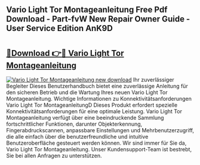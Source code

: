 ## Vario Light Tor Montageanleitung Free Pdf Download - Part-fvW New Repair Owner Guide - User Service Edition AnK9D

# <h2><a href="http://df73x5x.blite.top/?on=Vario+Light+Tor+Montageanleitung">🔗Download 👉🔴 Vario Light Tor Montageanleitung</a></h2>

[![Vario Light Tor Montageanleitung new download](https://i.imgur.com/lujVjoI.png)](http://df73x5x.blite.top/?on=Vario+Light+Tor+Montageanleitung)
Ihr zuverlässiger Begleiter Dieses Benutzerhandbuch bietet eine zuverlässige Anleitung für den sicheren Betrieb und die Wartung Ihres neuen Vario Light Tor Montageanleitung. Wichtige Informationen zu Konnektivitätsanforderungen Vario Light Tor MontageanleitungD Dieses Produkt erfordert spezielle Konnektivitätsanforderungen für eine optimale Leistung. Vario Light Tor Montageanleitung verfügt über eine beeindruckende Sammlung fortschrittlicher Funktionen, darunter Objekterkennung, Fingerabdruckscannen, anpassbare Einstellungen und Mehrbenutzerzugriff, die alle einfach über die benutzerfreundliche und intuitive Benutzeroberfläche gesteuert werden können. Wir sind immer für Sie da, Vario Light Tor Montageanleitung. Unser Kundensupport-Team ist bestrebt, Sie bei allen Anfragen zu unterstützen.
